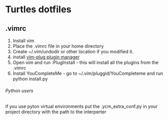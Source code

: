 # Turtles dotfiles

## .vimrc
1. Install vim
2. Place the .vimrc file in your home directory 
3. Create ~/.vim/undodir or other location if you modified it.
4. install [vim-plug plugin manager](https://github.com/junegunn/vim-plug) 
5. Open vim and run :PlugInstall - this will install all the plugins from the .vimrc
6. Install YouCompleteMe - go to ~/.vim/pluggid/YouCompleteme and run python install.py

###### Python users
if you use pyton virtual environments put the .ycm_extra_conf.py in your project directory with the path to the interperter
